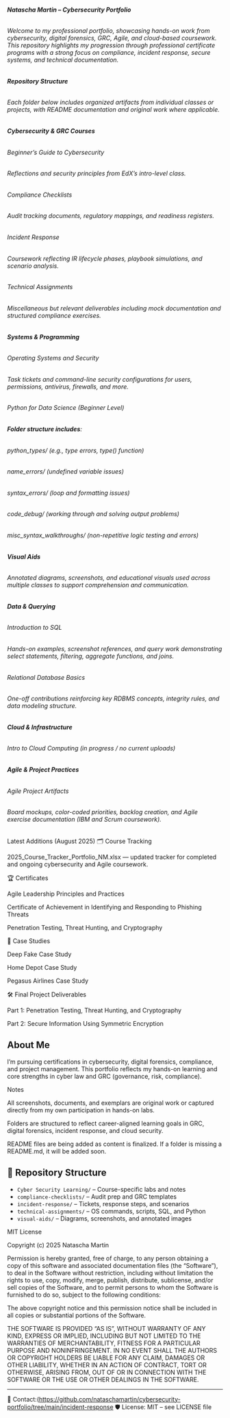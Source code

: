 ###### ***Natascha Martin* – Cybersecurity Portfolio**

###### 

###### Welcome to my professional portfolio, showcasing hands-on work from cybersecurity, digital forensics, GRC, Agile, and cloud-based coursework. This repository highlights my progression through professional certificate programs with a strong focus on compliance, incident response, secure systems, and technical documentation.

###### 

###### **Repository Structure**

###### 

###### Each folder below includes organized artifacts from individual classes or projects, with README documentation and original work where applicable.

###### 

###### **Cybersecurity \& GRC Courses**

###### 

###### Beginner’s Guide to Cybersecurity

###### 

###### Reflections and security principles from EdX’s intro-level class.

###### 

###### Compliance Checklists

###### 

###### Audit tracking documents, regulatory mappings, and readiness registers.

###### 

###### Incident Response

###### 

###### Coursework reflecting IR lifecycle phases, playbook simulations, and scenario analysis.

###### 

###### Technical Assignments

###### 

###### Miscellaneous but relevant deliverables including mock documentation and structured compliance exercises.

###### 

###### **Systems \& Programming**

###### Operating Systems and Security

###### 

###### Task tickets and command-line security configurations for users, permissions, antivirus, firewalls, and more.

###### 

###### Python for Data Science (Beginner Level)

###### 

###### **Folder structure includes**:

###### 

###### python\_types/ (e.g., type errors, type() function)

###### 

###### name\_errors/ (undefined variable issues)

###### 

###### syntax\_errors/ (loop and formatting issues)

###### 

###### code\_debug/ (working through and solving output problems)

###### 

###### misc\_syntax\_walkthroughs/ (non-repetitive logic testing and errors)

###### 

###### **Visual Aids**

###### 

###### Annotated diagrams, screenshots, and educational visuals used across multiple classes to support comprehension and communication.

###### 

###### **Data \& Querying**

###### Introduction to SQL

###### 

###### Hands-on examples, screenshot references, and query work demonstrating select statements, filtering, aggregate functions, and joins.

###### 

###### Relational Database Basics

###### 

###### One-off contributions reinforcing key RDBMS concepts, integrity rules, and data modeling structure.

###### 

###### **Cloud \& Infrastructure**

###### Intro to Cloud Computing (in progress / no current uploads)

###### 

###### **Agile \& Project Practices**

###### Agile Project Artifacts

###### 

###### Board mockups, color-coded priorities, backlog creation, and Agile exercise documentation (IBM and Scrum coursework).

Latest Additions (August 2025)
🗂 Course Tracking

2025_Course_Tracker_Portfolio_NM.xlsx — updated tracker for completed and ongoing cybersecurity and Agile coursework.

🏆 Certificates

Agile Leadership Principles and Practices

Certificate of Achievement in Identifying and Responding to Phishing Threats

Penetration Testing, Threat Hunting, and Cryptography

📑 Case Studies

Deep Fake Case Study

Home Depot Case Study

Pegasus Airlines Case Study

🛠 Final Project Deliverables

Part 1: Penetration Testing, Threat Hunting, and Cryptography

Part 2: Secure Information Using Symmetric Encryption

## About Me



I’m pursuing certifications in cybersecurity, digital forensics, compliance, and project management. This portfolio reflects my hands-on learning and core strengths in cyber law and GRC (governance, risk, compliance).



Notes



All screenshots, documents, and exemplars are original work or captured directly from my own participation in hands-on labs.



Folders are structured to reflect career-aligned learning goals in GRC, digital forensics, incident response, and cloud security.



README files are being added as content is finalized. If a folder is missing a README.md, it will be added soon.

## 📁 Repository Structure

- `Cyber Security Learning/` – Course-specific labs and notes
- `compliance-checklists/` – Audit prep and GRC templates
- `incident-response/` – Tickets, response steps, and scenarios
- `technical-assignments/` – OS commands, scripts, SQL, and Python
- `visual-aids/` – Diagrams, screenshots, and annotated images

MIT License

Copyright (c) 2025 Natascha Martin

Permission is hereby granted, free of charge, to any person obtaining a copy
of this software and associated documentation files (the “Software”), to deal
in the Software without restriction, including without limitation the rights
to use, copy, modify, merge, publish, distribute, sublicense, and/or sell
copies of the Software, and to permit persons to whom the Software is
furnished to do so, subject to the following conditions:

The above copyright notice and this permission notice shall be included in all
copies or substantial portions of the Software.

THE SOFTWARE IS PROVIDED “AS IS”, WITHOUT WARRANTY OF ANY KIND, EXPRESS OR
IMPLIED, INCLUDING BUT NOT LIMITED TO THE WARRANTIES OF MERCHANTABILITY,
FITNESS FOR A PARTICULAR PURPOSE AND NONINFRINGEMENT. IN NO EVENT SHALL THE
AUTHORS OR COPYRIGHT HOLDERS BE LIABLE FOR ANY CLAIM, DAMAGES OR OTHER
LIABILITY, WHETHER IN AN ACTION OF CONTRACT, TORT OR OTHERWISE, ARISING FROM,
OUT OF OR IN CONNECTION WITH THE SOFTWARE OR THE USE OR OTHER DEALINGS IN THE
SOFTWARE.


---
📧 Contact:(https://github.com/nataschamartin/cybersecurity-portfolio/tree/main/incident-response
🛡️ License: MIT – see LICENSE file


